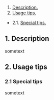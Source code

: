 1. [ Description. ](#desc)
2. [ Usage tips. ](#usage)
* 2.1. [ Special tips. ](#special-tips)


<a name="desc"></a>
## 1. Description

sometext

<a name="usage"></a>
## 2. Usage tips
<a name="special-tips"></a>
### 2.1 Special tips

sometext
